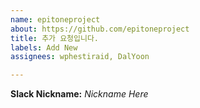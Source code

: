 ```yaml
---
name: epitoneproject
about: https://github.com/epitoneproject
title: 추가 요청입니다.
labels: Add New
assignees: wphestiraid, DalYoon

---
```


**Slack Nickname:** _Nickname Here_

<!-- 되도록이면 Pull request로 부탁드립니다! -->
